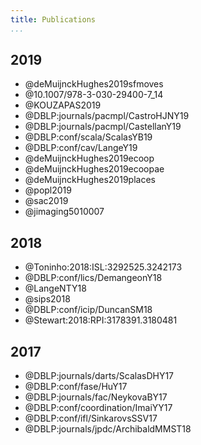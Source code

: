 ```yaml
---
title: Publications
...
```


## 2019

+ @deMuijnckHughes2019sfmoves
+ @10.1007/978-3-030-29400-7_14
+ @KOUZAPAS2019
+ @DBLP:journals/pacmpl/CastroHJNY19
+ @DBLP:journals/pacmpl/CastellanY19
+ @DBLP:conf/scala/ScalasYB19
+ @DBLP:conf/cav/LangeY19
+ @deMuijnckHughes2019ecoop
+ @deMuijnckHughes2019ecoopae
+ @deMuijnckHughes2019places
+ @popl2019
+ @sac2019
+ @jimaging5010007

## 2018

+ @Toninho:2018:ISL:3292525.3242173
+ @DBLP:conf/lics/DemangeonY18
+ @LangeNTY18
+ @sips2018
+ @DBLP:conf/icip/DuncanSM18
+ @Stewart:2018:RPI:3178391.3180481

## 2017

+ @DBLP:journals/darts/ScalasDHY17
+ @DBLP:conf/fase/HuY17
+ @DBLP:journals/fac/NeykovaBY17
+ @DBLP:conf/coordination/ImaiYY17
+ @DBLP:conf/ifl/SinkarovsSSV17
+ @DBLP:journals/jpdc/ArchibaldMMST18
